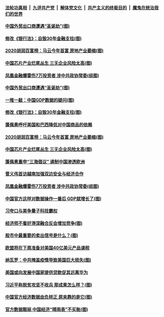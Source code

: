 

####  [法轮功真相](../../../../basic/blob/master/README.md?t=10211931) &nbsp;|&nbsp; [九评共产党](../../../../9ping.md/blob/master/README.md?t=10211931) &nbsp;|&nbsp; [解体党文化](../../../../jtdwh.md/blob/master/README.md?t=10211931)  &nbsp;|&nbsp; [共产主义的终极目的](../../../../gczydzjmd.md/blob/master/README.md?t=10211931) &nbsp;|&nbsp; [魔鬼在统治我们的世界](../../../../mgztzwmdsj.md/blob/master/README.md?t=10211931) 

#### [中国外贸出口商遭遇“圣诞劫”(图)](../pages/p5/949861.md?t=10211931) 

#### [修改《银行法》：自毁30年金融支柱(图)](../pages/p5/949887.md?t=10211931) 

#### [2020胡润百富榜：马云今年首富 房地产业萎缩(图)](../pages/p5/949873.md?t=10211931) 

#### [中国芯片产业烂尾丛生 三无企业风险太高(图)](../pages/p5/949870.md?t=10211931) 


#### [凤凰金融爆雷伤7万投资者 涉中共政协常委(组图)](../pages/p5/949835.md?t=10211931) 

#### [中国外贸出口商遭遇“圣诞劫”(图)](../pages/p5/949861.md?t=10211931) 

#### [一推一敲：中国GDP数据的疑问(图)](../pages/p5/949890.md?t=10211931) 

#### [修改《银行法》：自毁30年金融支柱(图)](../pages/p5/949887.md?t=10211931) 

#### [蓬佩奥呼吁美国和巴西降低对中国商品的依赖](../pages/p5/949872.md?t=10211931) 

#### [2020胡润百富榜：马云今年首富 房地产业萎缩(图)](../pages/p5/949873.md?t=10211931) 

#### [中国芯片产业烂尾丛生 三无企业风险太高(图)](../pages/p5/949870.md?t=10211931) 


#### [蓬佩奥重申“三海倡议” 遏制中国渗透欧洲](../pages/p5/949839.md?t=10211931) 

#### [菅义伟首访越南加强双边安全与经济合作](../pages/p5/949838.md?t=10211931) 

#### [凤凰金融爆雷伤7万投资者 涉中共政协常委(组图)](../pages/p5/949835.md?t=10211931) 

#### [中国官方这样对数据操作一番后 GDP就增长了(图)](../pages/p5/949759.md?t=10211931) 

#### [习夸口与美争量子科技霸权](../pages/p5/949782.md?t=10211931) 

#### [经济师不看好港深融合反会增加竞争(图)](../pages/p5/949778.md?t=10211931) 

#### [股市中最重要的卖出信号是什么？(图)](../pages/p5/949757.md?t=10211931) 

#### [欧盟将在下周准备对美国40亿美元产品课税](../pages/p5/949755.md?t=10211931) 

#### [纳瓦罗：中共掩盖疫情导致美国巨大损失(图)](../pages/p5/949773.md?t=10211931) 

#### [美国或向发展中国家提供贷款促其远离华为](../pages/p5/949754.md?t=10211931) 

#### [习近平称脱贫攻坚不收兵 那成果怎么样？(图)](../pages/p5/949743.md?t=10211931) 

#### [中国官方经济数据由负转正 原来靠的是它(图)](../pages/p5/949721.md?t=10211931) 

#### [官方数据靓丽 中国经济“晴雨表”不买账(图)](../pages/p5/949735.md?t=10211931) 


